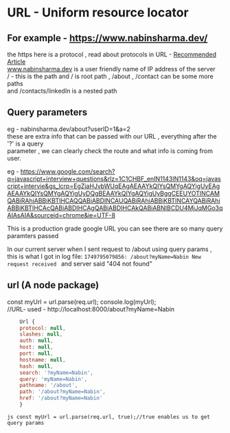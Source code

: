 # URL - Uniform resource locator

## For example - https://www.nabinsharma.dev/

the https here is a protocol , read about protocols in URL - [Recommended Article](https://developer.mozilla.org/en-US/docs/Web/API/URL)<br>
www.nabinsharma.dev is a user friendly name of IP address of the server<br>
/ - this is the path and / is root path , /about , /contact can be some more paths<br>
and /contacts/linkedIn is a nested path

## Query parameters

eg - nabinsharma.dev/about?userID=1&a=2<br>
these are extra info that can be passed with our URL , everything after the '?' is a query<br>
parameter , we can clearly check the route and what info is coming from user.

eg - https://www.google.com/search?q=javascript+interview+questions&rlz=1C1CHBF_enIN1143IN1143&oq=javascript+intervie&gs_lcrp=EgZjaHJvbWUqEAgAEAAYkQIYsQMYgAQYigUyEAgAEAAYkQIYsQMYgAQYigUyDQgBEAAYkQIYgAQYigUyBggCEEUYOTINCAMQABiRAhiABBiKBTIHCAQQABiABDINCAUQABiRAhiABBiKBTINCAYQABiRAhiABBiKBTIHCAcQABiABDIHCAgQABiABDIHCAkQABiABNIBCDU4MjJqMGo3qAIAsAIA&sourceid=chrome&ie=UTF-8

This is a production grade google URL you can see there are so many query paramters passed

In our current server when I sent request to /about using query params , this is what I got in log file:
```1749795079856: /about?myName=Nabin New request received ```
and server said "404 not found"

## url (A node package)
const myUrl = url.parse(req.url);
    console.log(myUrl);<br>
   //URL- used - http://localhost:8000/about?myName=Nabin
```js 
    Url {
    protocol: null,
    slashes: null,
    auth: null,
    host: null,
    port: null,
    hostname: null,
    hash: null,
    search: '?myName=Nabin',
    query: 'myName=Nabin',
    pathname: '/about',
    path: '/about?myName=Nabin',
    href: '/about?myName=Nabin'
    }
```
```js const myUrl = url.parse(req.url, true);//true enables us to get query params```
   <!-- search: '?myname=Nabin&userID=1',
  query: [Object: null prototype] { myname: 'Nabin', userID: '1' },
  pathname: '/about',
  path: '/about?myname=Nabin&userID=1',
  href: '/about?myname=Nabin&userID=1' -->

